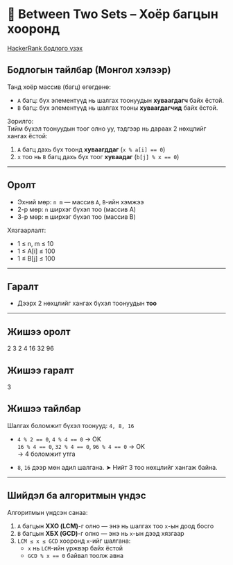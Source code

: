 # 🔢 Between Two Sets – Хоёр багцын хооронд

 [HackerRank бодлого үзэх](https://www.hackerrank.com/challenges/between-two-sets/problem)

##  Бодлогын тайлбар (Монгол хэлээр)

Танд хоёр массив (багц) өгөгдөнө:  
- `A` багц: бүх элементүүд нь шалгах тоонуудын **хуваагдагч** байх ёстой.
- `B` багц: бүх элементүүд нь шалгах тооны **хуваагдагчид** байх ёстой.

 Зорилго:  
Тийм бүхэл тоонуудын тоог олно уу, тэдгээр нь дараах 2 нөхцлийг хангах ёстой:
1. `A` багц дахь бүх тоонд **хуваагддаг** (`x % a[i] == 0`)
2. `x` тоо нь `B` багц дахь бүх тоог **хуваадаг** (`b[j] % x == 0`)

---

##  Оролт

- Эхний мөр: `n m` — массив `A`, `B`-ийн хэмжээ
- 2-р мөр: `n` ширхэг бүхэл тоо (массив A)
- 3-р мөр: `m` ширхэг бүхэл тоо (массив B)

 Хязгаарлалт:
- 1 ≤ n, m ≤ 10
- 1 ≤ A[i] ≤ 100
- 1 ≤ B[j] ≤ 100

---

##  Гаралт

- Дээрх 2 нөхцлийг хангах бүхэл тоонуудын **тоо**

---
## Жишээ оролт
2 3
2 4
16 32 96

## Жишээ гаралт

3

##  Жишээ тайлбар

Шалгах боломжит бүхэл тоонууд: `4, 8, 16`

- `4 % 2 == 0`, `4 % 4 == 0` → OK  
  `16 % 4 == 0`, `32 % 4 == 0`, `96 % 4 == 0` → OK  
→ 4 боломжит утга

- `8`, `16` дээр мөн адил шалгана.
➤ Нийт 3 тоо нөхцлийг хангаж байна.

---

##  Шийдэл ба алгоритмын үндэс

Алгоритмын үндсэн санаа:

1. `A` багцын **ХХО (LCM)**-г олно — энэ нь шалгах тоо `x`-ын доод босго
2. `B` багцын **ХБХ (GCD)**-г олно — энэ нь `x`-ын дээд хязгаар
3. `LCM ≤ x ≤ GCD` хооронд `x`-ийг шалгана:
   - `x` нь `LCM`-ийн үржвэр байх ёстой
   - `GCD % x == 0` байвал тоолж авна